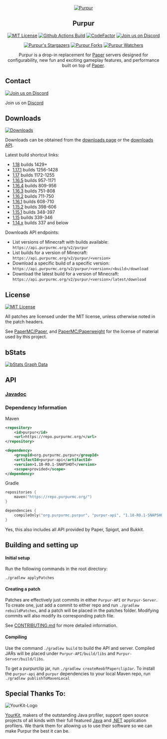 <div align="center">
<a href="https://purpurmc.org"><img src="https://repository-images.githubusercontent.com/184300222/14b11480-3303-11eb-8ca4-ea5711d942fb" alt="Purpur"></a>

## Purpur

[![MIT License](https://img.shields.io/github/license/PurpurMC/Purpur?&logo=github)](LICENSE)
[![Github Actions Build](https://img.shields.io/github/workflow/status/PurpurMC/purpur/Build?event=push&logo=github)](https://purpurmc.org/downloads/)
[![CodeFactor](https://www.codefactor.io/repository/github/PurpurMC/purpur/badge)](https://www.codefactor.io/repository/github/PurpurMC/purpur)
[![Join us on Discord](https://img.shields.io/discord/685683385313919172.svg?label=&logo=discord&logoColor=ffffff&color=7389D8&labelColor=6A7EC2)](https://purpurmc.org/discord)

[![Purpur's Stargazers](https://img.shields.io/github/stars/PurpurMC/Purpur?label=stars&logo=github)](https://github.com/PurpurMC/Purpur/stargazers)
[![Purpur Forks](https://img.shields.io/github/forks/PurpurMC/Purpur?label=forks&logo=github)](https://github.com/PurpurMC/Purpur/network/members)
[![Purpur Watchers](https://img.shields.io/github/watchers/PurpurMC/Purpur?label=watchers&logo=github)](https://github.com/PurpurMC/Purpur/watchers)

Purpur is a drop-in replacement for [Paper](https://github.com/PaperMC/Paper) servers designed for configurability, new fun and exciting gameplay features, and performance built on top of [Paper](https://github.com/PaperMC/Paper/).

</div>

## Contact
[![Join us on Discord](https://img.shields.io/discord/685683385313919172.svg?label=&logo=discord&logoColor=ffffff&color=7389D8&labelColor=6A7EC2)](https://discord.gg/mtAAnkk)

Join us on [Discord](https://discord.gg/mtAAnkk)

## Downloads
[![Downloads](https://img.shields.io/github/workflow/status/PurpurMC/purpur/Build?event=push&label=Downloads&logo=github)](https://purpurmc.org/downloads)

Downloads can be obtained from the [downloads page](https://purpurmc.org/downloads/) or the [downloads API](https://api.purpurmc.org).

Latest build shortcut links:
* [1.18](https://api.purpurmc.org/v2/purpur/1.18/latest/download) builds 1429+
* [1.17.1](https://api.purpurmc.org/v2/purpur/1.17.1/latest/download) builds 1256-1428
* [1.17](https://api.purpurmc.org/v2/purpur/1.17/latest/download) builds 1172-1255
* [1.16.5](https://api.purpurmc.org/v2/purpur/1.16.5/latest/download) builds 957-1171
* [1.16.4](https://api.purpurmc.org/v2/purpur/1.16.4/latest/download) builds 809-956
* [1.16.3](https://api.purpurmc.org/v2/purpur/1.16.3/latest/download) builds 751-808
* [1.16.2](https://api.purpurmc.org/v2/purpur/1.16.2/latest/download) builds 711-750
* [1.16.1](https://api.purpurmc.org/v2/purpur/1.16.1/latest/download) builds 608-710
* [1.15.2](https://api.purpurmc.org/v2/purpur/1.15.2/latest/download) builds 398-606
* [1.15.1](https://api.purpurmc.org/v2/purpur/1.15.1/latest/download) builds 348-397
* [1.15](https://api.purpurmc.org/v2/purpur/1.15/latest/download) builds 339-346
* [1.14.x](https://api.purpurmc.org/v2/purpur/1.14.4/latest/download) builds 337 and below


Downloads API endpoints:
 * List versions of Minecraft with builds available:
   `https://api.purpurmc.org/v2/purpur`
 * List builds for a version of Minecraft:
   `https://api.purpurmc.org/v2/purpur/<version>`
 * Download a specific build of a specific version:
   `https://api.purpurmc.org/v2/purpur/<version>/<build>/download`
 * Download the latest build for a version of Minecraft:
   `https://api.purpurmc.org/v2/purpur/<version>/latest/download`

## License
[![MIT License](https://img.shields.io/github/license/PurpurMC/Purpur?&logo=github)](LICENSE)

All patches are licensed under the MIT license, unless otherwise noted in the patch headers.

See [PaperMC/Paper](https://github.com/PaperMC/Paper), and [PaperMC/Paperweight](https://github.com/PaperMC/paperweight) for the license of material used by this project.

## bStats

[![bStats Graph Data](https://bstats.org/signatures/server-implementation/Purpur.svg)](https://bstats.org/plugin/server-implementation/Purpur)


## API

### [Javadoc](https://purpurmc.org/javadoc)

### Dependency Information
Maven
```xml
<repository>
    <id>purpur</id>
    <url>https://repo.purpurmc.org/</url>
</repository>
```
```xml
<dependency>
    <groupId>org.purpurmc.purpur</groupId>
    <artifactId>purpur-api</artifactId>
    <version>1.18-R0.1-SNAPSHOT</version>
    <scope>provided</scope>
</dependency>
```

Gradle
```kotlin
repositories {
    maven("https://repo.purpurmc.org/")
}
```
```kotlin
dependencies {
    compileOnly("org.purpurmc.purpur", "purpur-api", "1.18-R0.1-SNAPSHOT")
}
```

Yes, this also includes all API provided by Paper, Spigot, and Bukkit.

## Building and setting up

#### Initial setup
Run the following commands in the root directory:

```
./gradlew applyPatches
```

#### Creating a patch
Patches are effectively just commits in either `Purpur-API` or `Purpur-Server`. 
To create one, just add a commit to either repo and run `./gradlew rebuildPatches`, and a 
patch will be placed in the patches folder. Modifying commits will also modify its 
corresponding patch file.

See [CONTRIBUTING.md](CONTRIBUTING.md) for more detailed information.


#### Compiling

Use the command `./gradlew build` to build the API and server. Compiled JARs
will be placed under `Purpur-API/build/libs` and `Purpur-Server/build/libs`.

To get a purpurclip jar, run `./gradlew createReobfPaperclipJar`.
To install the `purpur-api` and `purpur` dependencies to your local Maven repo, run `./gradlew publishToMavenLocal`

Special Thanks To:
-------------

![YourKit-Logo](https://www.yourkit.com/images/yklogo.png)

[YourKit](https://www.yourkit.com/), makers of the outstanding Java profiler,
support open source projects of all kinds with their full featured [Java](https://www.yourkit.com/java/profiler)
and [.NET](https://www.yourkit.com/.net/profiler) application profilers. We thank them for allowing us to use their
software so we can make Purpur the best it can be.

